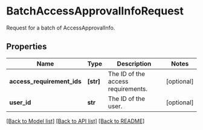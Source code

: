 # BatchAccessApprovalInfoRequest

Request for a batch of AccessApprovalInfo.
## Properties
Name | Type | Description | Notes
------------ | ------------- | ------------- | -------------
**access_requirement_ids** | **[str]** | The ID of the access requirements. | [optional] 
**user_id** | **str** | The ID of the user. | [optional] 

[[Back to Model list]](../README.md#documentation-for-models) [[Back to API list]](../README.md#documentation-for-api-endpoints) [[Back to README]](../README.md)


